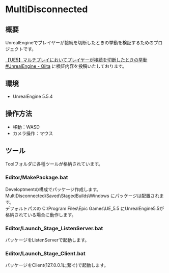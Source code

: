# MultiDisconnected
## 概要
UnrealEngineでプレイヤーが接続を切断したときの挙動を検証するためのプロジェクトです。

[【UE5】マルチプレイにおいてプレイヤーが接続を切断したときの挙動 #UnrealEngine - Qiita](https://qiita.com/ogamita777/items/3f844f365d103c8b783b) に検証内容を投稿いたしております。

## 環境
- UnrealEngine 5.5.4

## 操作方法
- 移動：WASD
- カメラ操作：マウス

## ツール
Toolフォルダに各種ツールが格納されています。

### Editor/MakePackage.bat
Developtmentの構成でパッケージ作成します。  
MultiDisconnected\Saved\StagedBuilds\Windows にパッケージは配置されます。  
デフォルトパスの C:\Program Files\Epic Games\UE_5.5 にUnrealEngine5.5が格納されている場合に動作します。

### Editor/Launch_Stage_ListenServer.bat
パッケージをListenServerで起動します。

### Editor/Launch_Stage_Client.bat
パッケージをClient(127.0.0.1に繋ぐ)で起動します。